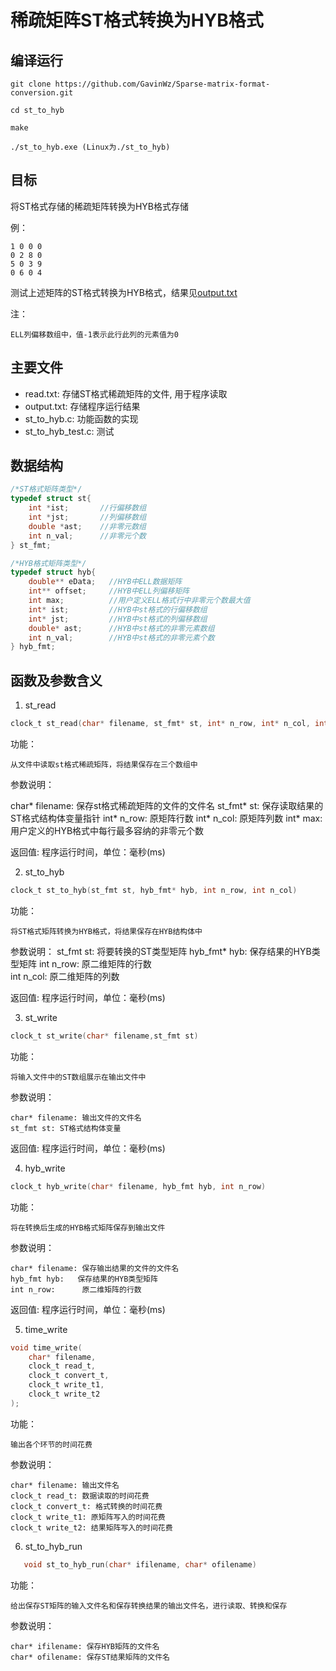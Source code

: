 # 稀疏矩阵ST格式转换为HYB格式

## 编译运行

```
git clone https://github.com/GavinWz/Sparse-matrix-format-conversion.git

cd st_to_hyb

make

./st_to_hyb.exe (Linux为./st_to_hyb)
```
## 目标

将ST格式存储的稀疏矩阵转换为HYB格式存储

例： 

    1 0 0 0 	
    0 2 8 0 
    5 0 3 9 
    0 6 0 4
    
测试上述矩阵的ST格式转换为HYB格式，结果见[output.txt](https://github.com/GavinWz/Sparse-matrix-format-conversion/blob/master/st_to_hyb/output.txt)

注：

    ELL列偏移数组中，值-1表示此行此列的元素值为0

## 主要文件

* read.txt: 存储ST格式稀疏矩阵的文件, 用于程序读取
* output.txt: 存储程序运行结果
* st_to_hyb.c: 功能函数的实现
* st_to_hyb_test.c: 测试

## 数据结构

```c
/*ST格式矩阵类型*/
typedef struct st{
    int *ist;       //行偏移数组
    int *jst;       //列偏移数组
    double *ast;    //非零元数组
    int n_val;      //非零元个数
} st_fmt;

/*HYB格式矩阵类型*/
typedef struct hyb{ 
    double** eData;   //HYB中ELL数据矩阵
    int** offset;     //HYB中ELL列偏移矩阵
    int max;          //用户定义ELL格式行中非零元个数最大值
    int* ist;         //HYB中st格式的行偏移数组
    int* jst;         //HYB中st格式的列偏移数组
    double* ast;      //HYB中st格式的非零元素数组
    int n_val;        //HYB中st格式的非零元素个数
} hyb_fmt;
```

## 函数及参数含义
1. st_read
```c
clock_t st_read(char* filename, st_fmt* st, int* n_row, int* n_col, int* max);
```
功能：

    从文件中读取st格式稀疏矩阵，将结果保存在三个数组中

参数说明：

char* filename: 保存st格式稀疏矩阵的文件的文件名
st_fmt* st: 保存读取结果的ST格式结构体变量指针
int* n_row: 原矩阵行数
int* n_col: 原矩阵列数
int* max: 用户定义的HYB格式中每行最多容纳的非零元个数

返回值: 程序运行时间，单位：毫秒(ms)

2. st_to_hyb
```c
clock_t st_to_hyb(st_fmt st, hyb_fmt* hyb, int n_row, int n_col)
```
功能：

    将ST格式矩阵转换为HYB格式，将结果保存在HYB结构体中

参数说明：
    st_fmt st:      将要转换的ST类型矩阵
    hyb_fmt* hyb:   保存结果的HYB类型矩阵
    int n_row:      原二维矩阵的行数    
    int n_col:      原二维矩阵的列数

返回值: 程序运行时间，单位：毫秒(ms)

3. st_write
```c
clock_t st_write(char* filename,st_fmt st)
```
功能：

    将输入文件中的ST数组展示在输出文件中

参数说明：

    char* filename: 输出文件的文件名
    st_fmt st: ST格式结构体变量

返回值: 程序运行时间，单位：毫秒(ms)

4. hyb_write
```c
clock_t hyb_write(char* filename, hyb_fmt hyb, int n_row)
```
功能：

    将在转换后生成的HYB格式矩阵保存到输出文件

参数说明：

    char* filename: 保存输出结果的文件的文件名
    hyb_fmt hyb:   保存结果的HYB类型矩阵
    int n_row:      原二维矩阵的行数

返回值: 程序运行时间，单位：毫秒(ms)

5. time_write
```c
void time_write(
    char* filename, 
    clock_t read_t, 
    clock_t convert_t, 
    clock_t write_t1, 
    clock_t write_t2
);
```
功能：

    输出各个环节的时间花费

参数说明：

    char* filename: 输出文件名
    clock_t read_t: 数据读取的时间花费
    clock_t convert_t: 格式转换的时间花费
    clock_t write_t1: 原矩阵写入的时间花费
    clock_t write_t2: 结果矩阵写入的时间花费

6. st_to_hyb_run
```c
   void st_to_hyb_run(char* ifilename, char* ofilename)
```
功能：

    给出保存ST矩阵的输入文件名和保存转换结果的输出文件名，进行读取、转换和保存

参数说明：

    char* ifilename: 保存HYB矩阵的文件名
    char* ofilename: 保存ST结果矩阵的文件名
